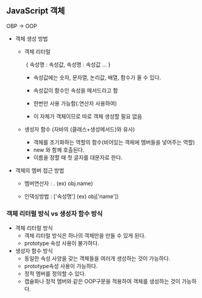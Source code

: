 ## JavaScript 객체

OBP -> OOP

- 객체 생성 방법 

  - 객체 리터럴 

    ​		{ 속성명 : 속성값, 속성명 : 속성값 ... }

    - 속성값에는 숫자, 문자열, 논리값, 배열, 함수가 올 수 있다.

    - 속성값이 함수인 속성을 메서드라고 함

    - 한번만 사용 가능함(.연산자 사용하여)

    - 이 자체가 객체이므로 따로 객체 생성할 필요 없음

    

  - 생성자 함수 (자바의 (클래스+생성메서드)와 유사)

    - 객체를 초기화하는 역할의 함수(비어있는 객체에 멤버들을 넣어주는 역할)
    - new 와 함께 호출된다.
    - 이름을 정할 때 첫 글자를 대문자로 한다.



- 객체의 멤버 접근 방법 

  - 멤버연산자 : . 	 (ex) obj.name)

  - 인덱싱방법 : ['속성명']       (ex) obj['name'])

    

### 객체 리터럴 방식 vs 생성자 함수 방식

- 객체 리터럴 방식
  - 객체 리터럴 방식은 하나의 객체만을 만들 수 있게 된다.
  - prototype 속성 사용이 불가하다.
- 생성자 함수 방식
  - 동일한 속성 사양을 갖는 객체들을 여러개 생성하는 것이 가능하다.
  - prototype속성 사용이 가능하다.
  - 정적 멤버를 정의할 수 있다.
  - 캡슐화나 정적 멤버와 같은 OOP구문을 적용하여 객체를 생성하는 것이 가능하다.